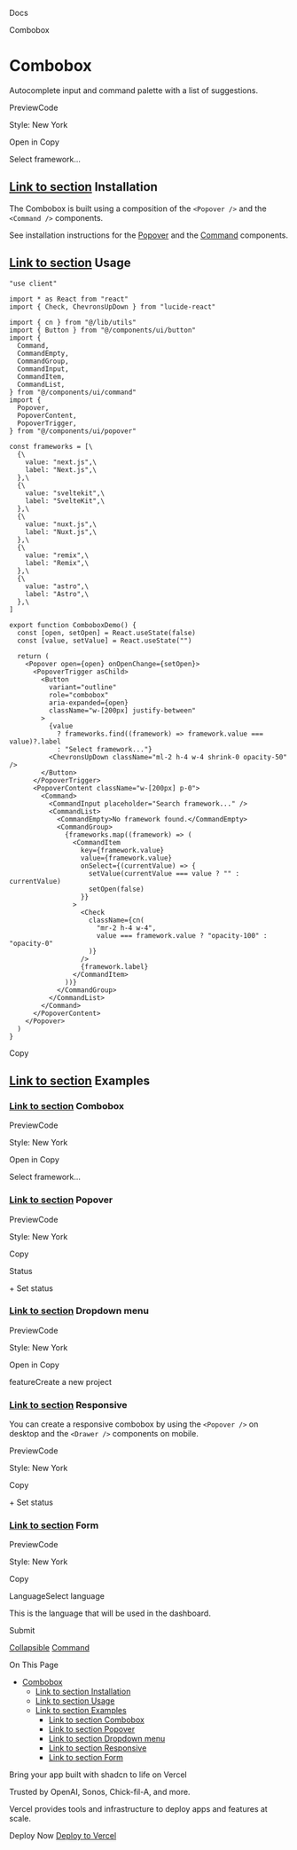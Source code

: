 Docs

Combobox

# Combobox

Autocomplete input and command palette with a list of suggestions.

PreviewCode

Style: New York

Open in Copy

Select framework...

## [Link to section](\#installation) Installation

The Combobox is built using a composition of the `<Popover />` and the `<Command />` components.

See installation instructions for the [Popover](/docs/components/popover#installation) and the [Command](/docs/components/command#installation) components.

## [Link to section](\#usage) Usage

```relative rounded bg-muted px-[0.3rem] py-[0.2rem] font-mono text-sm
"use client"

import * as React from "react"
import { Check, ChevronsUpDown } from "lucide-react"

import { cn } from "@/lib/utils"
import { Button } from "@/components/ui/button"
import {
  Command,
  CommandEmpty,
  CommandGroup,
  CommandInput,
  CommandItem,
  CommandList,
} from "@/components/ui/command"
import {
  Popover,
  PopoverContent,
  PopoverTrigger,
} from "@/components/ui/popover"

const frameworks = [\
  {\
    value: "next.js",\
    label: "Next.js",\
  },\
  {\
    value: "sveltekit",\
    label: "SvelteKit",\
  },\
  {\
    value: "nuxt.js",\
    label: "Nuxt.js",\
  },\
  {\
    value: "remix",\
    label: "Remix",\
  },\
  {\
    value: "astro",\
    label: "Astro",\
  },\
]

export function ComboboxDemo() {
  const [open, setOpen] = React.useState(false)
  const [value, setValue] = React.useState("")

  return (
    <Popover open={open} onOpenChange={setOpen}>
      <PopoverTrigger asChild>
        <Button
          variant="outline"
          role="combobox"
          aria-expanded={open}
          className="w-[200px] justify-between"
        >
          {value
            ? frameworks.find((framework) => framework.value === value)?.label
            : "Select framework..."}
          <ChevronsUpDown className="ml-2 h-4 w-4 shrink-0 opacity-50" />
        </Button>
      </PopoverTrigger>
      <PopoverContent className="w-[200px] p-0">
        <Command>
          <CommandInput placeholder="Search framework..." />
          <CommandList>
            <CommandEmpty>No framework found.</CommandEmpty>
            <CommandGroup>
              {frameworks.map((framework) => (
                <CommandItem
                  key={framework.value}
                  value={framework.value}
                  onSelect={(currentValue) => {
                    setValue(currentValue === value ? "" : currentValue)
                    setOpen(false)
                  }}
                >
                  <Check
                    className={cn(
                      "mr-2 h-4 w-4",
                      value === framework.value ? "opacity-100" : "opacity-0"
                    )}
                  />
                  {framework.label}
                </CommandItem>
              ))}
            </CommandGroup>
          </CommandList>
        </Command>
      </PopoverContent>
    </Popover>
  )
}
```

Copy

## [Link to section](\#examples) Examples

### [Link to section](\#combobox) Combobox

PreviewCode

Style: New York

Open in Copy

Select framework...

### [Link to section](\#popover) Popover

PreviewCode

Style: New York

Copy

Status

\+ Set status

### [Link to section](\#dropdown-menu) Dropdown menu

PreviewCode

Style: New York

Open in Copy

featureCreate a new project

### [Link to section](\#responsive) Responsive

You can create a responsive combobox by using the `<Popover />` on desktop and the `<Drawer />` components on mobile.

PreviewCode

Style: New York

Copy

\+ Set status

### [Link to section](\#form) Form

PreviewCode

Style: New York

Copy

LanguageSelect language

This is the language that will be used in the dashboard.

Submit

[Collapsible](/docs/components/collapsible) [Command](/docs/components/command)

On This Page

- [Combobox](#combobox)
  - [Link to section Installation](#link-to-section-installation)
  - [Link to section Usage](#link-to-section-usage)
  - [Link to section Examples](#link-to-section-examples)
    - [Link to section Combobox](#link-to-section-combobox)
    - [Link to section Popover](#link-to-section-popover)
    - [Link to section Dropdown menu](#link-to-section-dropdown-menu)
    - [Link to section Responsive](#link-to-section-responsive)
    - [Link to section Form](#link-to-section-form)

Bring your app built with shadcn to life on Vercel

Trusted by OpenAI, Sonos, Chick-fil-A, and more.

Vercel provides tools and infrastructure to deploy apps and features at scale.

Deploy Now [Deploy to Vercel](https://vercel.com/new?utm_source=shadcn_site&utm_medium=web&utm_campaign=docs_cta_deploy_now_callout)